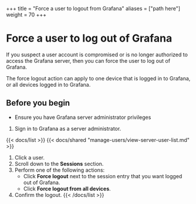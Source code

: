 +++
title = "Force a user to logout from Grafana"
aliases = ["path here"]
weight = 70
+++

# Force a user to log out of Grafana

If you suspect a user account is compromised or is no longer authorized to access the Grafana server, then you can force the user to log out of Grafana.

The force logout action can apply to one device that is logged in to Grafana, or all devices logged in to Grafana.

<!--- What's the user experience if they are signed in at the moment of force logout? -->

## Before you begin

- Ensure you have Grafana server administrator privileges

1. Sign in to Grafana as a server administrator.

{{< docs/list >}}
{{< docs/shared "manage-users/view-server-user-list.md" >}}

1. Click a user.
1. Scroll down to the **Sessions** section.
1. Perform one of the following actions:
   - Click **Force logout** next to the session entry that you want logged out of Grafana.
   - Click **Force logout from all devices**.
1. Confirm the logout.
   {{< /docs/list >}}
